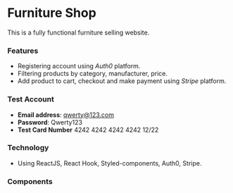 # Furniture Shop

This is a fully functional furniture selling website.

### Features

- Registering account using _Auth0_ platform.
- Filtering products by category, manufacturer, price.
- Add product to cart, checkout and make payment using _Stripe_ platform.

### Test Account

- **Email address**: qwerty@123.com
- **Password**: Qwerty123
- **Test Card Number** 4242 4242 4242 4242 12/22

### Technology

- Using ReactJS, React Hook, Styled-components, Auth0, Stripe.

### Components
